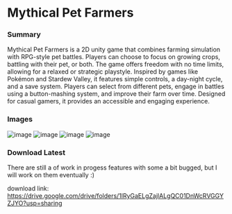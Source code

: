 # Mythical Pet Farmers

### Summary
Mythical Pet Farmers is a 2D unity game that combines farming simulation with RPG-style pet battles. Players can choose to focus on growing crops, battling with their pet, or both. The game offers freedom with no time limits, allowing for a relaxed or strategic playstyle. Inspired by games like Pokémon and Stardew Valley, it features simple controls, a day-night cycle, and a save system. Players can select from different pets, engage in battles using a button-mashing system, and improve their farm over time. Designed for casual gamers, it provides an accessible and engaging experience. 

### Images
![image](https://github.com/user-attachments/assets/c8178151-899f-4063-83ea-659a0f332c18)
![image](https://github.com/user-attachments/assets/471b00b4-735e-4af7-806b-28ece7b2703a)
![image](https://github.com/user-attachments/assets/539e266f-5133-49e6-8a80-ed52040d0466)
![image](https://github.com/user-attachments/assets/47df425a-e61f-4b0a-abea-caf8fb697581)

### Download Latest

There are still a of work in progess features with some a bit bugged, but I will work on them eventually :)

download link:
https://drive.google.com/drive/folders/1lRyGaELgZajlALgQC01DnWcRVGGYZJYO?usp=sharing
